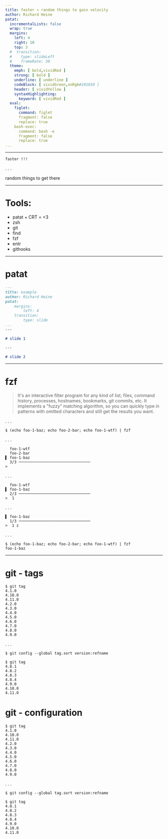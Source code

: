 ```yaml
---
title: faster » random things to gain velocity
author: Richard Heine
patat:
  incrementalLists: false
  wrap: true
  margins:
    left: 4
    right: 10
    top: 3
  #  transition:
  #    type: slideLeft
  #    frameRate: 30
  theme:
    emph: [ bold,vividRed ]
    strong: [ bold ]
    underline: [ underline ]
    codeBlock: [ vividGreen,onRgb#101010 ]
    header: [ vividYellow ]
    syntaxHighlighting:
      keyword: [ vividRed ]
  eval:
    figlet:
      command: figlet
      fragment: false
      replace: true
    bash-exec:
      command: bash -e 
      fragment: false
      replace: true
...
```

---


```figlet
faster !!!
```

. . .

random things to get there

---

# Tools:

* patat + CRT = <3
* zsh
* git
* find
* fzf
* entr
* githooks

---

# patat

```markdown
---
title: example
author: Richard Heine
patat:
    margins:
        left: 4
    transition:
        type: slide
...
---

# slide 1

---

# slide 2
```

--- 

# fzf

> It's an interactive filter program for any kind of list; files, command history, processes,
> hostnames, bookmarks, git commits, etc. It implements a "fuzzy" matching algorithm, 
> so you can quickly type in patterns with omitted characters and still get 
> the results you want.

. . . 

```shell
$ (echo foo-1-baz; echo foo-2-bar; echo foo-1-wtf) | fzf
```

. . . 


```
  foo-1-wtf
  foo-2-bar
▌ foo-1-baz
  3/3 ────────────────────────────────
>

```

. . .

```
  foo-1-wtf
▌ foo-1-baz
  2/3 ────────────────────────────────
>  1

```

. . .

```
▌ foo-1-baz
  1/3 ────────────────────────────────
>  1 z
```

. . .

```shell
$ (echo foo-1-baz; echo foo-2-bar; echo foo-1-wtf) | fzf
foo-1-baz

```

---

# git - tags

```shell
$ git tag
4.1.0
4.10.0
4.11.0
4.2.0
4.3.0
4.4.0
4.5.0
4.6.0
4.7.0
4.8.0
4.9.0
```

. . .

```shell
$ git config --global tag.sort version:refname
```

```shell
$ git tag
4.8.1
4.8.2
4.8.3
4.8.4
4.9.0
4.10.0
4.11.0
```


# git - configuration

```shell
$ git tag
4.1.0
4.10.0
4.11.0
4.2.0
4.3.0
4.4.0
4.5.0
4.6.0
4.7.0
4.8.0
4.9.0
```

. . .

```shell
$ git config --global tag.sort version:refname
```

```shell
$ git tag
4.8.1
4.8.2
4.8.3
4.8.4
4.9.0
4.10.0
4.11.0
```


